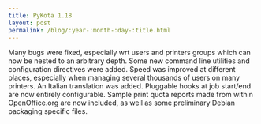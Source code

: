 ```yaml
---
title: PyKota 1.18
layout: post
permalink: /blog/:year-:month-:day-:title.html
---
```


Many bugs were fixed, especially wrt users and printers groups which can now be nested to an arbitrary depth. Some new command line utilities and configuration directives were added. Speed was improved at different places, especially when managing several thousands of users on many printers. An Italian translation was added. Pluggable hooks at job start/end are now entirely configurable. Sample print quota reports made from within OpenOffice.org are now included, as well as some preliminary Debian packaging specific files.
